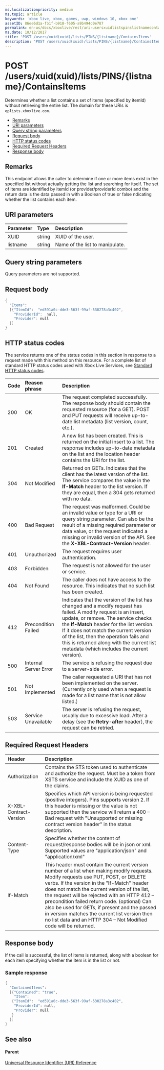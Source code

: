 ```yaml
---
ms.localizationpriority: medium
ms.topic: article
keywords: 'xbox live, xbox, games, uwp, windows 10, xbox one'
assetID: 86ee6d1a-fb1f-b918-f605-a9b494c0e787
permalink: en-us/docs/xboxlive/rest/uri-usersxuidlistspinslistnamecontainsitemspost.html
ms.date: 10/12/2017
title: 'POST /users/xuid(xuid)/lists/PINS/{listname}/ContainsItems'
description: 'POST /users/xuid(xuid)/lists/PINS/{listname}/ContainsItems'
---
```


# POST /users/xuid\(xuid\)/lists/PINS/{listname}/ContainsItems

Determines whether a list contains a set of items \(specified by itemId\) without retrieving the entire list. The domain for these URIs is `eplists.xboxlive.com`.

* [Remarks](post-users-xuid-xuid-lists-pins-listname-containsitems.md#ID4EV)
* [URI parameters](post-users-xuid-xuid-lists-pins-listname-containsitems.md#ID4EAB)
* [Query string parameters](post-users-xuid-xuid-lists-pins-listname-containsitems.md#ID4EJC)
* [Request body](post-users-xuid-xuid-lists-pins-listname-containsitems.md#ID4EUC)
* [HTTP status codes](post-users-xuid-xuid-lists-pins-listname-containsitems.md#ID4E6C)
* [Required Request Headers](post-users-xuid-xuid-lists-pins-listname-containsitems.md#ID4EVAAC)
* [Response body](post-users-xuid-xuid-lists-pins-listname-containsitems.md#ID4ELCAC)

## Remarks <a id="ID4EV"></a>

This endpoint allows the caller to determine if one or more items exist in the specified list without actually getting the list and searching for itself. The set of items are identified by itemId \(or provider/providerId combo\) and the return data is the data passed in with a Boolean of true or false ndicating whether the list contains each item.

## URI parameters <a id="ID4EAB"></a>

| Parameter | Type | Description |
| :--- | :--- | :--- |
| XUID | string | XUID of the user. |
| listname | string | Name of the list to manipulate. |

## Query string parameters <a id="ID4EJC"></a>

Query parameters are not supported.

## Request body <a id="ID4EUC"></a>

```cpp
{
  "Items":
  [{"ItemId":  "ed591a0c-dde3-563f-99af-530278a3c402",
    "ProviderId":  null,
    "Provider": null
  }]
}
```

## HTTP status codes <a id="ID4E6C"></a>

The service returns one of the status codes in this section in response to a request made with this method on this resource. For a complete list of standard HTTP status codes used with Xbox Live Services, see [Standard HTTP status codes](https://github.com/LucienHH/docs-xsapi/tree/8aaeb3d77dec37e3bd2a1d99ea913649665f2490/additional/httpstatuscodes.md).

| Code | Reason phrase | Description |
| :--- | :--- | :--- |
| 200 | OK | The request completed successfully. The response body should contain the requested resource \(for a GET\). POST and PUT requests will receive up-to-date list metadata \(list version, count, etc.\). |
| 201 | Created | A new list has been created. This is returned on the initial insert to a list. The response includes up-to-date metadata on the list and the location header contains the URI for the list. |
| 304 | Not Modified | Returned on GETs. Indicates that the client has the latest version of the list. The service compares the value in the **If-Match** header to the list version. If they are equal, then a 304 gets returned with no data. |
| 400 | Bad Request | The request was malformed. Could be an invalid value or type for a URI or query string parameter. Can also be the result of a missing required parameter or data value, or the request indicated a missing or invalid version of the API. See the **X-XBL-Contract-Version** header. |
| 401 | Unauthorized | The request requires user authentication. |
| 403 | Forbidden | The request is not allowed for the user or service. |
| 404 | Not Found | The caller does not have access to the resource. This indicates that no such list has been created. |
| 412 | Precondition Failed | Indicates that the version of the list has changed and a modify request has failed. A modify request is an insert, update, or remove. The service checks the **If-Match** header for the list version. If it does not match the current version of the list, then the operation fails and this is returned along with the current list metadata \(which includes the current version\). |
| 500 | Internal Server Error | The service is refusing the request due to a server-side error. |
| 501 | Not Implemented | The caller requested a URI that has not been implemented on the server. \(Currently only used when a request is made for a list name that is not allow listed.\) |
| 503 | Service Unavailable | The server is refusing the request, usually due to excessive load. After a delay \(see the **Retry-after** header\), the request can be retried. |

## Required Request Headers <a id="ID4EVAAC"></a>

| Header | Description |
| :--- | :--- |
| Authorization | Contains the STS token used to authenticate and authorize the request. Must be a token from XSTS service and include the XUID as one of the claims. |
| X-XBL-Contract-Version | Specifies which API version is being requested \(positive integers\). Pins supports version 2. If this header is missing or the value is not supported then the service will return a 400 – Bad request with "Unsupported or missing contract version header" in the status description. |
| Content-Type | Specifies whether the content of request/response bodies will be in json or xml. Supported values are "application/json" and "application/xml" |
| If-Match | This header must contain the current version number of a list when making modify requests. Modify requests use PUT, POST, or DELETE verbs. If the version in the "If-Match" header does not match the current version of the list, the request will be rejected with an HTTP 412 – precondition failed return code. \(optional\) Can also be used for GETs, if present and the passed in version matches the current list version then no list data and an HTTP 304 – Not Modified code will be returned. |

## Response body <a id="ID4ELCAC"></a>

If the call is successful, the list of items is returned, along with a boolean for each item specifying whether the item is in the list or not.

### Sample response <a id="ID4EVCAC"></a>

```cpp
{
  "ContainedItems":
  [{"Contained": "true",
    "Item":
   {"ItemId":  "ed591a0c-dde3-563f-99af-530278a3c402",
    "ProviderId": null,
    "Provider": null
   }
  }]
}
```

## See also <a id="ID4EBDAC"></a>

#### Parent <a id="ID4EDDAC"></a>

[Universal Resource Identifier \(URI\) Reference](https://github.com/LucienHH/docs-xsapi/tree/8aaeb3d77dec37e3bd2a1d99ea913649665f2490/work-in-progress/atoc-xboxlivews-reference-uris.md)

